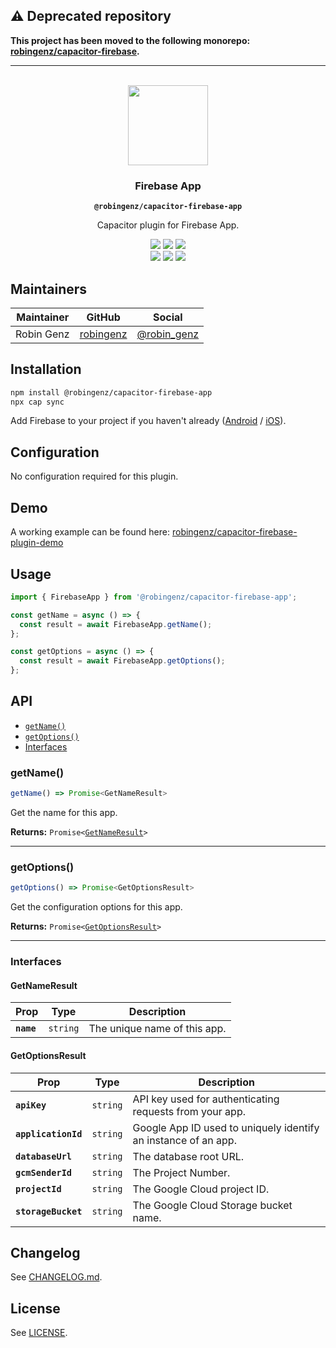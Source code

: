 ## ⚠️ Deprecated repository

**This project has been moved to the following monorepo: [robingenz/capacitor-firebase](https://github.com/robingenz/capacitor-firebase).**

-----

<p align="center"><br><img src="https://user-images.githubusercontent.com/236501/85893648-1c92e880-b7a8-11ea-926d-95355b8175c7.png" width="128" height="128" /></p>
<h3 align="center">Firebase App</h3>
<p align="center"><strong><code>@robingenz/capacitor-firebase-app</code></strong></p>
<p align="center">
  Capacitor plugin for Firebase App. 
</p>

<p align="center">
  <img src="https://img.shields.io/maintenance/yes/2022?style=flat-square" />
  <a href="https://github.com/robingenz/capacitor-firebase-app/actions?query=workflow%3A%22CI%22"><img src="https://img.shields.io/github/workflow/status/robingenz/capacitor-firebase-app/CI/main?style=flat-square" /></a>
  <a href="https://www.npmjs.com/package/@robingenz/capacitor-firebase-app"><img src="https://img.shields.io/npm/l/@robingenz/capacitor-firebase-app?style=flat-square" /></a>
<br>
  <a href="https://www.npmjs.com/package/@robingenz/capacitor-firebase-app"><img src="https://img.shields.io/npm/dw/@robingenz/capacitor-firebase-app?style=flat-square" /></a>
  <a href="https://www.npmjs.com/package/@robingenz/capacitor-firebase-app"><img src="https://img.shields.io/npm/v/@robingenz/capacitor-firebase-app?style=flat-square" /></a>
<!-- ALL-CONTRIBUTORS-BADGE:START - Do not remove or modify this section -->
<a href="#contributors-"><img src="https://img.shields.io/badge/all%20contributors-1-orange?style=flat-square" /></a>
<!-- ALL-CONTRIBUTORS-BADGE:END -->
</p>

## Maintainers

| Maintainer | GitHub                                    | Social                                        |
| ---------- | ----------------------------------------- | --------------------------------------------- |
| Robin Genz | [robingenz](https://github.com/robingenz) | [@robin_genz](https://twitter.com/robin_genz) |

## Installation

```bash
npm install @robingenz/capacitor-firebase-app
npx cap sync
```

Add Firebase to your project if you haven't already ([Android](https://firebase.google.com/docs/android/setup) / [iOS](https://firebase.google.com/docs/ios/setup)).

## Configuration

No configuration required for this plugin.

## Demo

A working example can be found here: [robingenz/capacitor-firebase-plugin-demo](https://github.com/robingenz/capacitor-firebase-plugin-demo)

## Usage

```typescript
import { FirebaseApp } from '@robingenz/capacitor-firebase-app';

const getName = async () => {
  const result = await FirebaseApp.getName();
};

const getOptions = async () => {
  const result = await FirebaseApp.getOptions();
};
```

## API

<docgen-index>

* [`getName()`](#getname)
* [`getOptions()`](#getoptions)
* [Interfaces](#interfaces)

</docgen-index>

<docgen-api>
<!--Update the source file JSDoc comments and rerun docgen to update the docs below-->

### getName()

```typescript
getName() => Promise<GetNameResult>
```

Get the name for this app.

**Returns:** <code>Promise&lt;<a href="#getnameresult">GetNameResult</a>&gt;</code>

--------------------


### getOptions()

```typescript
getOptions() => Promise<GetOptionsResult>
```

Get the configuration options for this app.

**Returns:** <code>Promise&lt;<a href="#getoptionsresult">GetOptionsResult</a>&gt;</code>

--------------------


### Interfaces


#### GetNameResult

| Prop       | Type                | Description                  |
| ---------- | ------------------- | ---------------------------- |
| **`name`** | <code>string</code> | The unique name of this app. |


#### GetOptionsResult

| Prop                | Type                | Description                                                    |
| ------------------- | ------------------- | -------------------------------------------------------------- |
| **`apiKey`**        | <code>string</code> | API key used for authenticating requests from your app.        |
| **`applicationId`** | <code>string</code> | Google App ID used to uniquely identify an instance of an app. |
| **`databaseUrl`**   | <code>string</code> | The database root URL.                                         |
| **`gcmSenderId`**   | <code>string</code> | The Project Number.                                            |
| **`projectId`**     | <code>string</code> | The Google Cloud project ID.                                   |
| **`storageBucket`** | <code>string</code> | The Google Cloud Storage bucket name.                          |

</docgen-api>

## Changelog

See [CHANGELOG.md](https://github.com/robingenz/capacitor-firebase-app/blob/master/CHANGELOG.md).

## License

See [LICENSE](https://github.com/robingenz/capacitor-firebase-app/blob/master/LICENSE).
